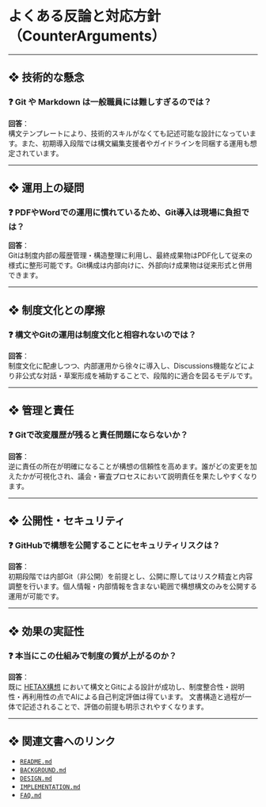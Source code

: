# よくある反論と対応方針（CounterArguments）

---

## ❖ 技術的な懸念

### ❓ Git や Markdown は一般職員には難しすぎるのでは？
**回答**：  
構文テンプレートにより、技術的スキルがなくても記述可能な設計になっています。また、初期導入段階では構文編集支援者やガイドラインを同梱する運用も想定されています。

---

## ❖ 運用上の疑問

### ❓ PDFやWordでの運用に慣れているため、Git導入は現場に負担では？
**回答**：  
Gitは制度内部の履歴管理・構造整理に利用し、最終成果物はPDF化して従来の様式に整形可能です。Git構成は内部向けに、外部向け成果物は従来形式と併用できます。

---

## ❖ 制度文化との摩擦

### ❓ 構文やGitの運用は制度文化と相容れないのでは？
**回答**：  
制度文化に配慮しつつ、内部運用から徐々に導入し、Discussions機能などにより非公式な対話・草案形成を補助することで、段階的に適合を図るモデルです。

---

## ❖ 管理と責任

### ❓ Gitで改変履歴が残ると責任問題にならないか？
**回答**：  
逆に責任の所在が明確になることが構想の信頼性を高めます。誰がどの変更を加えたかが可視化され、議会・審査プロセスにおいて説明責任を果たしやすくなります。

---

## ❖ 公開性・セキュリティ

### ❓ GitHubで構想を公開することにセキュリティリスクは？
**回答**：  
初期段階では内部Git（非公開）を前提とし、公開に際してはリスク精査と内容調整を行います。個人情報・内部情報を含まない範囲で構想構文のみを公開する運用が可能です。

---

## ❖ 効果の実証性

### ❓ 本当にこの仕組みで制度の質が上がるのか？
**回答**：  
既に [HETAX構想](https://github.com/tadi-karuma/HETAX) において構文とGitによる設計が成功し、制度整合性・説明性・再利用性の点でAIによる自己判定評価は得ています。
文書構造と過程が一体で記述されることで、評価の前提も明示されやすくなります。

---

## ❖ 関連文書へのリンク

- [`README.md`](./README.md)
- [`BACKGROUND.md`](./BACKGROUND.md)
- [`DESIGN.md`](./DESIGN.md)
- [`IMPLEMENTATION.md`](./IMPLEMENTATION.md)
- [`FAQ.md`](./FAQ.md)
